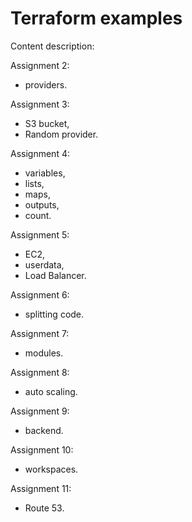 # Terraform examples

Content description:

Assignment 2:
 - providers.

Assignment 3:
 - S3 bucket,
 - Random provider.

Assignment 4:
 - variables,
 - lists,
 - maps,
 - outputs,
 - count.

Assignment 5:
 - EC2,
 - userdata,
 - Load Balancer.

Assignment 6:
 - splitting code.

Assignment 7:
 - modules.

Assignment 8:
 - auto scaling.

Assignment 9:
 - backend.

Assignment 10:
 - workspaces.

Assignment 11:
 - Route 53.

